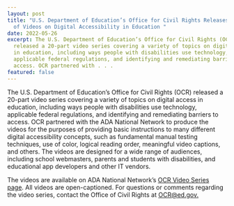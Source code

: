 ```yaml
---
layout: post
title: "U.S. Department of Education’s Office for Civil Rights Releases Series
  of Videos on Digital Accessibility in Education "
date: 2022-05-26
excerpt: The U.S. Department of Education’s Office for Civil Rights (OCR)
  released a 20-part video series covering a variety of topics on digital access
  in education, including ways people with disabilities use technology,
  applicable federal regulations, and identifying and remediating barriers to
  access. OCR partnered with . . .
featured: false
---
```

The U.S. Department of Education’s Office for Civil Rights (OCR) released a 20-part video series covering a variety of topics on digital access in education, including ways people with disabilities use technology, applicable federal regulations, and identifying and remediating barriers to access. OCR partnered with the ADA National Network to produce the videos for the purposes of providing basic instructions to many different digital accessibility concepts, such as fundamental manual testing techniques, use of color, logical reading order, meaningful video captions, and others. The videos are designed for a wide range of audiences, including school webmasters, parents and students with disabilities, and educational app developers and other IT vendors. 

The videos are available on ADA National Network’s [OCR Video Series page](https://adata.org/ocr-videos). All videos are open-captioned. For questions or comments regarding the video series, contact the Office of Civil Rights at [OCR@ed.gov.](mailto:OCR@ed.gov)
